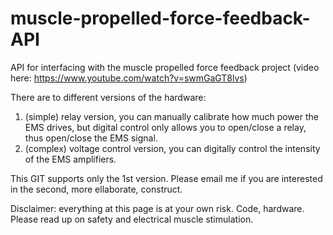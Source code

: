 muscle-propelled-force-feedback-API
===================================

API for interfacing with the muscle propelled force feedback project (video here: https://www.youtube.com/watch?v=swmGaGT8lvs) 

There are to different versions of the hardware:
1. (simple) relay version, you can manually calibrate how much power the EMS drives, but digital control only allows you to open/close a relay, thus open/close the EMS signal. 
2. (complex) voltage control version, you can digitally control the intensity of the EMS amplifiers. 

This GIT supports only the 1st version. Please email me if you are interested in the second, more ellaborate, construct.


Disclaimer: everything at this page is at your own risk. Code, hardware. Please read up on safety and electrical muscle stimulation.  
